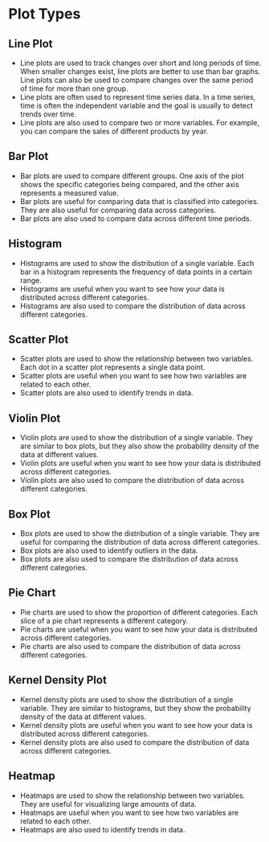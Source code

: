 # Plot Types

## Line Plot
- Line plots are used to track changes over short and long periods of time. When smaller changes exist, line plots are better to use than bar graphs. Line plots can also be used to compare changes over the same period of time for more than one group.
- Line plots are often used to represent time series data. In a time series, time is often the independent variable and the goal is usually to detect trends over time.
- Line plots are also used to compare two or more variables. For example, you can compare the sales of different products by year.

## Bar Plot
- Bar plots are used to compare different groups. One axis of the plot shows the specific categories being compared, and the other axis represents a measured value.
- Bar plots are useful for comparing data that is classified into categories. They are also useful for comparing data across categories.
- Bar plots are also used to compare data across different time periods.

## Histogram
- Histograms are used to show the distribution of a single variable. Each bar in a histogram represents the frequency of data points in a certain range.
- Histograms are useful when you want to see how your data is distributed across different categories.
- Histograms are also used to compare the distribution of data across different categories.

## Scatter Plot
- Scatter plots are used to show the relationship between two variables. Each dot in a scatter plot represents a single data point.
- Scatter plots are useful when you want to see how two variables are related to each other.
- Scatter plots are also used to identify trends in data.

## Violin Plot
- Violin plots are used to show the distribution of a single variable. They are similar to box plots, but they also show the probability density of the data at different values.
- Violin plots are useful when you want to see how your data is distributed across different categories.
- Violin plots are also used to compare the distribution of data across different categories.

## Box Plot
- Box plots are used to show the distribution of a single variable. They are useful for comparing the distribution of data across different categories.
- Box plots are also used to identify outliers in the data.
- Box plots are also used to compare the distribution of data across different categories.

## Pie Chart
- Pie charts are used to show the proportion of different categories. Each slice of a pie chart represents a different category.
- Pie charts are useful when you want to see how your data is distributed across different categories.
- Pie charts are also used to compare the distribution of data across different categories.


## Kernel Density Plot
- Kernel density plots are used to show the distribution of a single variable. They are similar to histograms, but they show the probability density of the data at different values.
- Kernel density plots are useful when you want to see how your data is distributed across different categories.
- Kernel density plots are also used to compare the distribution of data across different categories.

## Heatmap
- Heatmaps are used to show the relationship between two variables. They are useful for visualizing large amounts of data.
- Heatmaps are useful when you want to see how two variables are related to each other.
- Heatmaps are also used to identify trends in data.

